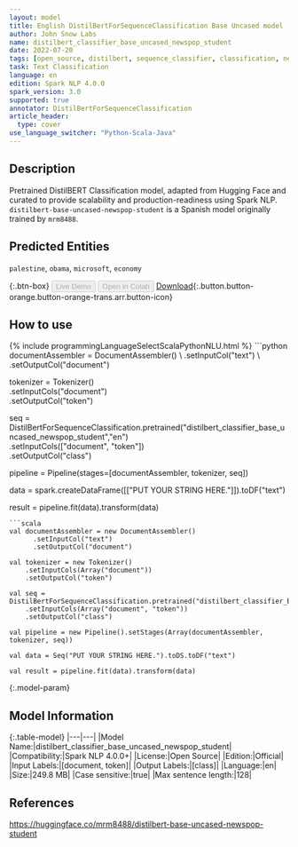 ```yaml
---
layout: model
title: English DistilBertForSequenceClassification Base Uncased model (from mrm8488)
author: John Snow Labs
name: distilbert_classifier_base_uncased_newspop_student
date: 2022-07-20
tags: [open_source, distilbert, sequence_classifier, classification, newspop, en]
task: Text Classification
language: en
edition: Spark NLP 4.0.0
spark_version: 3.0
supported: true
annotator: DistilBertForSequenceClassification
article_header:
  type: cover
use_language_switcher: "Python-Scala-Java"
---
```


## Description

Pretrained DistilBERT Classification model, adapted from Hugging Face and curated to provide scalability and production-readiness using Spark NLP. `distilbert-base-uncased-newspop-student` is a Spanish model originally trained by `mrm8488`.

## Predicted Entities

`palestine`, `obama`, `microsoft`, `economy`

{:.btn-box}
<button class="button button-orange" disabled>Live Demo</button>
<button class="button button-orange" disabled>Open in Colab</button>
[Download](https://s3.amazonaws.com/auxdata.johnsnowlabs.com/public/models/distilbert_classifier_base_uncased_newspop_student_en_4.0.0_3.0_1658326819970.zip){:.button.button-orange.button-orange-trans.arr.button-icon}

## How to use



<div class="tabs-box" markdown="1">
{% include programmingLanguageSelectScalaPythonNLU.html %}
```python
documentAssembler = DocumentAssembler() \
    .setInputCol("text") \
    .setOutputCol("document")

tokenizer = Tokenizer() \
    .setInputCols("document") \
    .setOutputCol("token")
  
seq = DistilBertForSequenceClassification.pretrained("distilbert_classifier_base_uncased_newspop_student","en") \
    .setInputCols(["document", "token"]) \
    .setOutputCol("class")
    
pipeline = Pipeline(stages=[documentAssembler, tokenizer, seq])

data = spark.createDataFrame([["PUT YOUR STRING HERE."]]).toDF("text")

result = pipeline.fit(data).transform(data)
```
```scala
val documentAssembler = new DocumentAssembler() 
      .setInputCol("text") 
      .setOutputCol("document")

val tokenizer = new Tokenizer() 
    .setInputCols(Array("document"))
    .setOutputCol("token")

val seq = DistilBertForSequenceClassification.pretrained("distilbert_classifier_base_uncased_newspop_student","en") 
    .setInputCols(Array("document", "token")) 
    .setOutputCol("class")

val pipeline = new Pipeline().setStages(Array(documentAssembler, tokenizer, seq))

val data = Seq("PUT YOUR STRING HERE.").toDS.toDF("text")

val result = pipeline.fit(data).transform(data)
```
</div>

{:.model-param}
## Model Information

{:.table-model}
|---|---|
|Model Name:|distilbert_classifier_base_uncased_newspop_student|
|Compatibility:|Spark NLP 4.0.0+|
|License:|Open Source|
|Edition:|Official|
|Input Labels:|[document, token]|
|Output Labels:|[class]|
|Language:|en|
|Size:|249.8 MB|
|Case sensitive:|true|
|Max sentence length:|128|

## References

https://huggingface.co/mrm8488/distilbert-base-uncased-newspop-student
